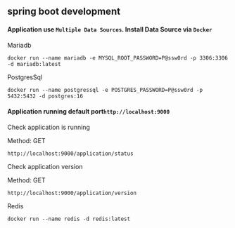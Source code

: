 ## spring boot development

#### Application use `Multiple Data Sources`. Install Data Source via `Docker`

Mariadb

```
docker run --name mariadb -e MYSQL_ROOT_PASSWORD=P@ssw0rd -p 3306:3306 -d mariadb:latest
```

PostgresSql

```
docker run --name postgressql -e POSTGRES_PASSWORD=P@ssw0rd -p 5432:5432 -d postgres:16
```

#### Application running default port`http://localhost:9000`

Check application is running

Method: GET

```
http://localhost:9000/application/status
```

Check application version

Method: GET

```
http://localhost:9000/application/version
```

Redis
```
docker run --name redis -d redis:latest
```
